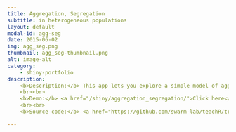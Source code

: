 ```yaml
---
title: Aggregation, Segregation
subtitle: in heterogeneous populations
layout: default
modal-id: agg-seg
date: 2015-06-02
img: agg_seg.png
thumbnail: agg_seg-thumbnail.png
alt: image-alt
category:
    - shiny-portfolio
description:
    <b>Description:</b> This app lets you explore a simple model of aggregation and segregation between two types of particles. 
    <br><br>
    <b>Demo:</b> <a href="/shiny/aggregation_segregation/">Click here</a>
    <br><br>
    <b>Source code:</b> <a href="https://github.com/swarm-lab/teachR/tree/master/inst/apps/aggregation_segregation">Click here</a>

---
```

